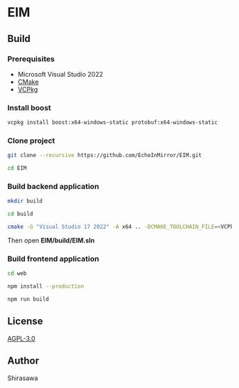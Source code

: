 # EIM

## Build

### Prerequisites

- Microsoft Visual Studio 2022
- [CMake](https://cmake.org/)
- [VCPkg](https://github.com/microsoft/vcpkg)

### Install boost

```bash
vcpkg install boost:x64-windows-static protobuf:x64-windows-static
```

### Clone project

```bash
git clone --recursive https://github.com/EchoInMirror/EIM.git

cd EIM
```

### Build backend application

```bash
mkdir build

cd build

cmake -G "Visual Studio 17 2022" -A x64 .. -DCMAKE_TOOLCHAIN_FILE=<VCPkg install location>/scripts/buildsystems/vcpkg.cmake -DVCPKG_TARGET_TRIPLET=x64-windows-static
```

Then open **EIM/build/EIM.sln**

### Build frontend application

```bash
cd web

npm install --production

npm run build
```

## License

[AGPL-3.0](./LICENSE)

## Author

Shirasawa
